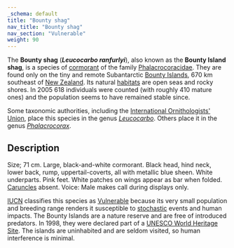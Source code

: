 ```yaml
---
_schema: default
title: "Bounty shag"
nav_title: "Bounty shag"
nav_section: "Vulnerable"
weight: 90
---
```

                                   



 

The **Bounty shag** (_**Leucocarbo ranfurlyi**_), also known as the **Bounty Island shag**, is a species of [cormorant](https://en.wikipedia.org/wiki/Cormorant) of the family [Phalacrocoracidae](https://en.wikipedia.org/wiki/Phalacrocoracidae). They are found only on the tiny and remote Subantarctic [Bounty Islands](https://en.wikipedia.org/wiki/Bounty_Islands), 670 km southeast of [New Zealand](https://en.wikipedia.org/wiki/New_Zealand). Its natural [habitats](https://en.wikipedia.org/wiki/Habitat) are open seas and rocky shores. In 2005 618 individuals were counted (with roughly 410 mature ones) and the population seems to have remained stable since.

Some taxonomic authorities, including the [International Ornithologists' Union](https://en.wikipedia.org/wiki/International_Ornithologists%27_Union), place this species in the genus _[Leucocarbo](https://en.wikipedia.org/wiki/Leucocarbo)_. Others place it in the genus _[Phalacrocorax](https://en.wikipedia.org/wiki/Phalacrocorax)_.

Description
---------------

Size; 71 cm. Large, black-and-white cormorant. Black head, hind neck, lower back, rump, uppertail-coverts, all with metallic blue sheen. White underparts. Pink feet. White patches on wings appear as bar when folded. [Caruncles](https://en.wikipedia.org/wiki/Caruncle_(bird_anatomy)) absent. Voice: Male makes call during displays only.

[IUCN](https://en.wikipedia.org/wiki/IUCN) classifies this species as [Vulnerable](https://en.wikipedia.org/wiki/Vulnerable_species) because its very small population and breeding range renders it susceptible to [stochastic](https://en.wikipedia.org/wiki/Stochastic) events and human impacts. The Bounty Islands are a nature reserve and are free of introduced predators. In 1998, they were declared part of a [UNESCO World Heritage Site](https://en.wikipedia.org/wiki/UNESCO_World_Heritage_Site). The islands are uninhabited and are seldom visited, so human interference is minimal.

